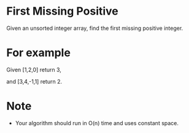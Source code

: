 # First Missing Positive 
Given an unsorted integer array, find the first missing positive integer.

# For example
Given [1,2,0] return 3,

and [3,4,-1,1] return 2.

# Note
* Your algorithm should run in O(n) time and uses constant space.
